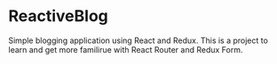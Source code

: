 # ReactiveBlog

Simple blogging application using React and Redux. This is a project to learn and get more familirue with React Router and Redux Form.
